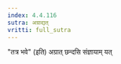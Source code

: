 ```yaml
---
index: 4.4.116
sutra: अग्राद्यत्‌
vritti: full_sutra
---
```


"तत्र भवे" (इति) अग्रात् छन्दसि संज्ञायाम् यत्